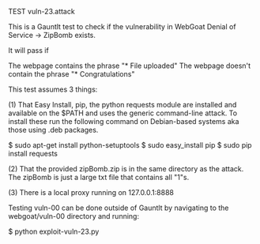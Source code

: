 TEST vuln-23.attack

This is a Gauntlt test to check if the vulnerability in WebGoat Denial of Service -> ZipBomb exists.

It will pass if 

The webpage contains the phrase "* File uploaded"
The webpage doesn't contain the phrase "* Congratulations"

This test assumes 3 things:

(1) That Easy Install, pip, the python requests module are installed and available on the $PATH and uses the generic command-line attack. To install these run the following command on Debian-based systems aka those using .deb packages.

$ sudo apt-get install python-setuptools
$ sudo easy_install pip
$ sudo pip install requests

(2) That the provided zipBomb.zip is in the same directory as the attack. The zipBomb is just a large txt file that contains all "1"s.

(3) There is a local proxy running on 127.0.0.1:8888

Testing vuln-00 can be done outside of Gauntlt by navigating to the webgoat/vuln-00 directory and running:

$ python exploit-vuln-23.py
